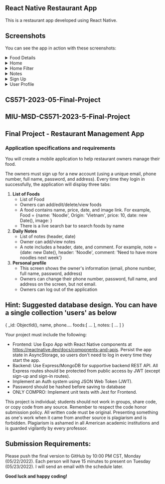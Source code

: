 ## React Native Restaurant App

This is a restaurant app developed using React Native.

## Screenshots

You can see the app in action with these screenshots:

<details>
<summary>Food Details</summary>
<img src="https://github.com/sarojregmi279/React-Native-Restaurant-App/blob/main/screenshots/Food%20Details.png" alt="Food Details" width="300"/>
</details>

<details>
<summary>Home</summary>
<img src="https://github.com/sarojregmi279/React-Native-Restaurant-App/blob/main/screenshots/Home.png" alt="Home" width="300"/>
</details>

<details>
<summary>Home Filter</summary>
<img src="https://github.com/sarojregmi279/React-Native-Restaurant-App/blob/main/screenshots/HomeFilter.png" alt="Home Filter" width="300"/>
</details>

<details>
<summary>Notes</summary>
<img src="https://github.com/sarojregmi279/React-Native-Restaurant-App/blob/main/screenshots/Notes.png" alt="Notes" width="300"/>
</details>

<details>
<summary>Sign Up</summary>
<img src="https://github.com/sarojregmi279/React-Native-Restaurant-App/blob/main/screenshots/Sign%20Up.png" alt="Sign Up" width="300"/>
</details>

<details>
<summary>User Profile</summary>
<img src="https://github.com/sarojregmi279/React-Native-Restaurant-App/blob/main/screenshots/profile.png" alt="User Profile" width="300"/>
</details>




## CS571-2023-05-Final-Project
## MIU-MSD-CS571-2023-5-Final-Project
## Final Project - Restaurant Management App
### Application specifications and requirements
You will create a mobile application to help restaurant owners manage their food.
  
The owners must sign up for a new account (using a unique email, phone number, full name, password, and address). Every time they login in successfully, the application will display three tabs:
1. **List of Foods**
    * List of Food
    * Owners can add/edit/delete/view foods
    * A food contains name, price, date, and image link. For example, Food = {name: 'Noodle', Origin: 'Vietnam', price: 10, date: new Date(), image: <uri>}
    * There is a live search bar to search foods by name
2. **Daily Notes**
   * List of notes (header, date)
   * Owner can add/view notes
   * A note includes a header, date, and comment. For example, note = {date: new Date(), header: 'Noodle', comment: 'Need to have more noodles next week'}
3. **Personal profile**
    * This screen shows the owner's information (email, phone number, full name, password, address)
    * Owners can change their phone number, password, full name, and address on the screen, but not email.
    * Owners can log out of the application
## Hint: Suggested database design. You can have a single collection 'users' as below
{
    _id: ObjectId(),
    name, phone....
    foods:[
        ...
    ],
    notes: [
        ...
    ]
}

Your project must include the following:
* Frontend: Use Expo App with React Native components at https://reactnative.dev/docs/components-and-apis.  Persist the app state in AsyncStorage, so users don't need to log in every time they start the app. 
* Backend: Use Express/MongoDB for supportive backend REST API. All Express routes should be protected from public access by JWT (except sign-up and sign-in routes).
* Implement an Auth system using JSON Web Token (JWT).
* Password should be hashed before saving to database
* ONLY COMPRO: Implement unit tests with Jest for Frontend.
  
This project is individual; students should not work in groups, share code, or copy code from any source. Remember to respect the code honor submission policy. All written code must be original. Presenting something as one's work when it came from another source is plagiarism and is forbidden. Plagiarism is ashamed in all American academic institutions and is guarded vigilantly by every professor.    

## Submission Requirements:
Please push the final version to GitHub by 10:00 PM CST, Monday (05/22/2022).
Each person will have 15 minutes to present on Tuesday (05/23/2022). I will send an email with the schedule later.

**Good luck and happy coding!**
